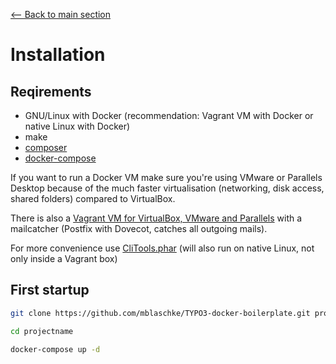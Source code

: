 [<-- Back to main section](../README.md)

# Installation

## Reqirements

- GNU/Linux with Docker (recommendation: Vagrant VM with Docker or native Linux with Docker)
- make
- [composer](https://getcomposer.org/)
- [docker-compose](https://github.com/docker/compose)

If you want to run a Docker VM make sure you're using VMware or Parallels Desktop because of
the much faster virtualisation (networking, disk access, shared folders) compared to VirtualBox.

There is also a [Vagrant VM for VirtualBox, VMware and Parallels](https://github.com/mblaschke/vagrant-development)
with a mailcatcher (Postfix with Dovecot, catches all outgoing mails).

For more convenience use [CliTools.phar](https://github.com/mblaschke/clitools) (will also run on native Linux, not only inside a Vagrant box)

## First startup

```bash
git clone https://github.com/mblaschke/TYPO3-docker-boilerplate.git projectname

cd projectname

docker-compose up -d
```
